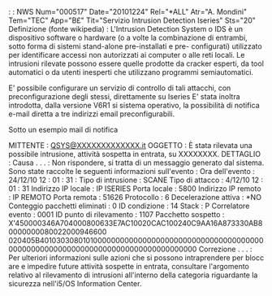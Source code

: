  :  : NWS Num="000517" Date="20101224" Rel="*ALL" Atr="A. Mondini" Tem="TEC" App="B£" Tit="Servizio Intrusion Detection Iseries" Sts="20"
Definizione (fonte wikipedia) : 
L'Intrusion Detection System o IDS è un dispositivo software o hardware (o a volte la combinazione di entrambi, sotto forma di sistemi stand-alone pre-installati e pre- configurati) utilizzato per identificare accessi non autorizzati ai computer o alle reti locali.
Le intrusioni rilevate possono essere quelle prodotte da cracker esperti, da tool automatici o da utenti inesperti che utilizzano programmi semiautomatici.

E' possibile configurare un servizio di controllo di tali attacchi, con preconfigurazione degli stessi, direttamente su Iseries
E' stata inoltra introdotta, dalla versione V6R1 si sistema operativo, la possibilità di notifica e-mail diretta a tre indirizzi email preconfigurabili.

Sotto un esempio mail di notifica

MITTENTE  :  QSYS@XXXXXXXXXXXXX.it
OGGETTO :  È stata rilevata una possibile intrusione, attività sospetta in entrata, su XXXXXXXX.
DETTAGLIO :  Causa  . . .  :    Non rispondere, si tratta di un messaggio generato dal sistema.
Sono state raccolte le seguenti informazioni sull'evento : 
Ora dell'evento :  24/12/10 12 : 01 : 31 : 
Tipo di intrusione :  SCANE
Tipo di attacco :   4/12/10 12 : 01 : 31
Indirizzo IP locale :  IP ISERIES
Porta locale :  5800
Indirizzo IP remoto :  IP REMOTO
Porta remota :  51626
Protocollo :  6  Decelerazione attiva :  *NO
Conteggio pacchetti eliminati :  0
ID condizione :  14  Stack :  P
Correlatore evento :  0001
ID punto di rilevamento :  1107
Pacchetto sospetto :  X'450000346A704000800633E7AC10020CAC100240C9AA16A873330AB80000000080022000946600
020405B401030308010100000000000000000000000000000000000000000000000000000000000000000000000000000000
Correzione . . .  :    Per ulteriori informazioni sulle azioni che si possono intraprendere per blocc
are e impedire future attività sospette in entrata, consultare l'argomento relativo al rilevamento
di intrusioni all'interno della categoria riguardante la sicurezza nell'i5/OS Information Center.
